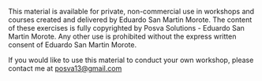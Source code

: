 This material is available for private, non-commercial use in workshops and courses created and delivered by Eduardo San Martin Morote. The content of these exercises is fully copyrighted by Posva Solutions - Eduardo San Martin Morote. Any other use is prohibited without the express written consent of Eduardo San Martin Morote.

If you would like to use this material to conduct your own workshop, please contact me at posva13@gmail.com

